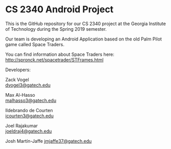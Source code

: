 # CS 2340 Android Project
This is the GitHub repository for our CS 2340 project at the Georgia Institute of Technology during the Spring 2019 semester.

Our team is developing an Android Application based on the old Palm Pilot game called Space Traders.

You can find information about Space Traders here: http://spronck.net/spacetrader/STFrames.html

Developers: 

Zack Vogel  
dvogel3@gatech.edu

Max Al-Hasso                        
malhasso3@gatech.edu

Ildebrando de Courten           
icourten3@gatech.edu

Joel Rajakumar                      
joeldraj4@gatech.edu

Josh Martín-Jaffe
jmjaffe37@gatech.edu
